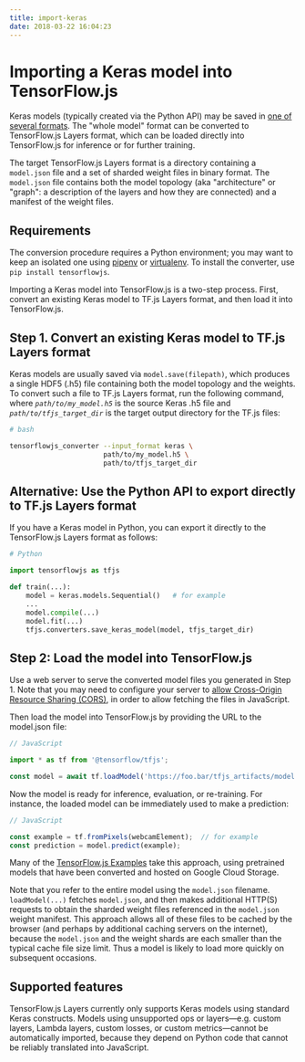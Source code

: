```yaml
---
title: import-keras
date: 2018-03-22 16:04:23
---
```


# Importing a Keras model into TensorFlow.js

Keras models (typically created via the Python API) may be saved in [one of several formats](https://keras.io/getting-started/faq/#how-can-i-save-a-keras-model).  The "whole model" format can be converted to TensorFlow.js Layers format, which can be loaded directly into TensorFlow.js for inference or for further training.

The target TensorFlow.js Layers format is a directory containing a `model.json` file and a set of sharded weight files in binary format.  The `model.json` file contains both the model topology (aka "architecture" or "graph": a description of the layers and how they are connected) and a manifest of the weight files.

## Requirements
The conversion procedure requires a Python environment; you may want to keep an isolated one using [pipenv](https://github.com/pypa/pipenv) or [virtualenv](https://virtualenv.pypa.io).  To install the converter, use `pip install tensorflowjs`.

Importing a Keras model into TensorFlow.js is a two-step process. First, convert an existing Keras model to TF.js Layers format, and then load it into TensorFlow.js.

## Step 1. Convert an existing Keras model to TF.js Layers format

Keras models are usually saved via `model.save(filepath)`, which produces a single HDF5 (.h5) file containing both the model topology and the weights.  To convert such a file to TF.js Layers format, run the following command, where _`path/to/my_model.h5`_ is the source Keras .h5 file and _`path/to/tfjs_target_dir`_ is the target output directory for the TF.js files:


```sh
# bash

tensorflowjs_converter --input_format keras \
                       path/to/my_model.h5 \
                       path/to/tfjs_target_dir
```

## Alternative: Use the Python API to export directly to TF.js Layers format

If you have a Keras model in Python, you can export it directly to the TensorFlow.js Layers format as follows:

```py
# Python

import tensorflowjs as tfjs

def train(...):
    model = keras.models.Sequential()   # for example
    ...
    model.compile(...)
    model.fit(...)
    tfjs.converters.save_keras_model(model, tfjs_target_dir)
```

## Step 2: Load the model into TensorFlow.js

Use a web server to serve the converted model files you generated in Step 1.  Note that you may need to configure your server to [allow Cross-Origin Resource Sharing (CORS)](https://enable-cors.org/), in order to allow fetching the files in JavaScript.

Then load the model into TensorFlow.js by providing the URL to the model.json file:

```js
// JavaScript

import * as tf from '@tensorflow/tfjs';

const model = await tf.loadModel('https://foo.bar/tfjs_artifacts/model.json');
```

Now the model is ready for inference, evaluation, or re-training.  For instance, the loaded model can be immediately used to make a prediction:

```js
// JavaScript

const example = tf.fromPixels(webcamElement);  // for example
const prediction = model.predict(example);
```

Many of the [TensorFlow.js Examples](https://github.com/tensorflow/tfjs-examples) take this approach, using pretrained models that have been converted and hosted on Google Cloud Storage.

Note that you refer to the entire model using the `model.json` filename.  `loadModel(...)` fetches `model.json`, and then makes additional HTTP(S) requests to obtain the sharded weight files referenced in the `model.json` weight manifest.  This approach allows all of these files to be cached by the browser (and perhaps by additional caching servers on the internet), because the `model.json` and the weight shards are each smaller than the typical cache file size limit.  Thus a model is likely to load more quickly on subsequent occasions.

## Supported features

TensorFlow.js Layers currently only supports Keras models using standard Keras constructs.
Models using unsupported ops or layers—e.g. custom layers, Lambda layers, custom losses, or custom metrics—cannot be automatically imported, because they depend on Python code that cannot be reliably translated into JavaScript.
